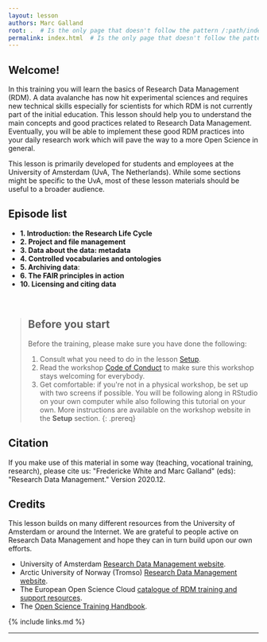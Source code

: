 ```yaml
---
layout: lesson
authors: Marc Galland
root: .  # Is the only page that doesn't follow the pattern /:path/index.html
permalink: index.html  # Is the only page that doesn't follow the pattern /:path/index.html
---
```


## Welcome!

In this training you will learn the basics of Research Data Management (RDM). A data avalanche has now hit experimental sciences and requires new technical skills especially for scientists for which RDM is not currently part of the initial education. This lesson should help you to understand the main concepts and good practices related to Research Data Management. Eventually, you will be able to implement these good RDM practices into your daily research work which will pave the way to a more Open Science in general.

This lesson is primarily developed for students and employees at the University of Amsterdam (UvA, The Netherlands). While some sections might be specific to the UvA, most of these lesson materials should be useful to a broader audience.  


## Episode list

* __1. Introduction: the Research Life Cycle__
* __2. Project and file management__ 
* __3. Data about the data: metadata__
* __4. Controlled vocabularies and ontologies__
* __5. Archiving data__:
* __6. The FAIR principles in action__
* __10. Licensing and citing data__

<br>

> ## Before you start
>
> Before the training, please make sure you have done the following: 
>
> 1. Consult what you need to do in the lesson [Setup](https://scienceparkstudygroup.github.io/rna-seq-lesson/setup.html).
> 2. Read the workshop [Code of Conduct](https://docs.carpentries.org/topic_folders/policies/code-of-conduct.html) to make sure this workshop stays welcoming for everybody.
> 3. Get comfortable: if you're not in a physical workshop, be set up with two screens if possible. You will be following along in RStudio on your own computer while also following this tutorial on your own.
> More instructions are available on the workshop website in the **Setup** section.
{: .prereq}


## Citation
If you make use of this material in some way (teaching, vocational training, research), please cite us:
"Fredericke White and Marc Galland" (eds): "Research Data Management."  Version 2020.12.

## Credits
This lesson builds on many different resources from the University of Amsterdam or around the Internet. We are grateful to people active on Research Data Management and hope they can in turn build upon our own efforts. 

- University of Amsterdam [Research Data Management website](https://rdm.uva.nl/en/introduction/rdm-introduction.html).
- Arctic University of Norway (Tromso) [Research Data Management website](https://site.uit.no/rdmtraining/course-info/?lang=en).
- The European Open Science Cloud [catalogue of RDM training and support resources](https://eosc-pillar.d4science.org/web/eoscpillartrainingandsupport/catalogue).
- The [Open Science Training Handbook](https://book.fosteropenscience.eu/en/).

{% include links.md %}

----



